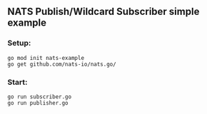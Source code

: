 ## NATS Publish/Wildcard Subscriber simple example

### Setup:

```
go mod init nats-example
go get github.com/nats-io/nats.go/
```

### Start:

```
go run subscriber.go
go run publisher.go
```
